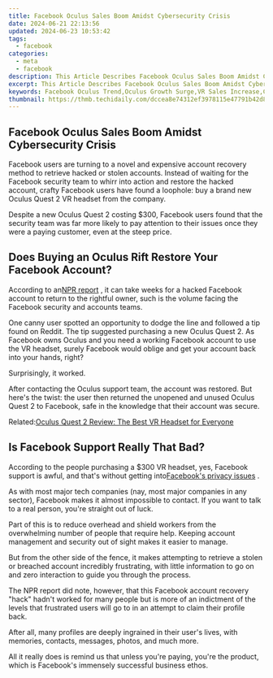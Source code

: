 ```yaml
---
title: Facebook Oculus Sales Boom Amidst Cybersecurity Crisis
date: 2024-06-21 22:13:56
updated: 2024-06-23 10:53:42
tags:
  - facebook
categories:
  - meta
  - facebook
description: This Article Describes Facebook Oculus Sales Boom Amidst Cybersecurity Crisis
excerpt: This Article Describes Facebook Oculus Sales Boom Amidst Cybersecurity Crisis
keywords: Facebook Oculus Trend,Oculus Growth Surge,VR Sales Increase,Cybersecurity Impact,Virtual Reality Boom,Online Device Sale,VR Market Expansion
thumbnail: https://thmb.techidaily.com/dccea8e74312ef3978115e47791b42d8d3af59ddef7b2d9a4c85759dfb53f1ee.jpg
---
```


## Facebook Oculus Sales Boom Amidst Cybersecurity Crisis

 Facebook users are turning to a novel and expensive account recovery method to retrieve hacked or stolen accounts. Instead of waiting for the Facebook security team to whirr into action and restore the hacked account, crafty Facebook users have found a loophole: buy a brand new Oculus Quest 2 VR headset from the company.

 Despite a new Oculus Quest 2 costing $300, Facebook users found that the security team was far more likely to pay attention to their issues once they were a paying customer, even at the steep price.

## Does Buying an Oculus Rift Restore Your Facebook Account?

 According to an[NPR report](https://www.npr.org/2021/08/02/1023801277/your-facebook-account-was-hacked-getting-help-may-take-weeks-or-299?t=1627998422775) , it can take weeks for a hacked Facebook account to return to the rightful owner, such is the volume facing the Facebook security and accounts teams.

 One canny user spotted an opportunity to dodge the line and followed a tip found on Reddit. The tip suggested purchasing a new Oculus Quest 2\. As Facebook owns Oculus and you need a working Facebook account to use the VR headset, surely Facebook would oblige and get your account back into your hands, right?

Surprisingly, it worked.

 After contacting the Oculus support team, the account was restored. But here's the twist: the user then returned the unopened and unused Oculus Quest 2 to Facebook, safe in the knowledge that their account was secure.

 Related:[Oculus Quest 2 Review: The Best VR Headset for Everyone](https://www.makeuseof.com/oculus-quest-2-review/)

## Is Facebook Support Really That Bad?

 According to the people purchasing a $300 VR headset, yes, Facebook support is awful, and that's without getting into[Facebook's privacy issues](https://www.makeuseof.com/should-you-trust-facebook-with-oculus-quest-2-privacy/) .

 As with most major tech companies (nay, most major companies in any sector), Facebook makes it almost impossible to contact. If you want to talk to a real person, you're straight out of luck.

 Part of this is to reduce overhead and shield workers from the overwhelming number of people that require help. Keeping account management and security out of sight makes it easier to manage.

 But from the other side of the fence, it makes attempting to retrieve a stolen or breached account incredibly frustrating, with little information to go on and zero interaction to guide you through the process.

 The NPR report did note, however, that this Facebook account recovery "hack" hadn't worked for many people but is more of an indictment of the levels that frustrated users will go to in an attempt to claim their profile back.

 After all, many profiles are deeply ingrained in their user's lives, with memories, contacts, messages, photos, and much more.

 All it really does is remind us that unless you're paying, you're the product, which is Facebook's immensely successful business ethos.


<ins class="adsbygoogle"
     style="display:block"
     data-ad-format="autorelaxed"
     data-ad-client="ca-pub-7571918770474297"
     data-ad-slot="1223367746"></ins>



<ins class="adsbygoogle"
     style="display:block"
     data-ad-client="ca-pub-7571918770474297"
     data-ad-slot="8358498916"
     data-ad-format="auto"
     data-full-width-responsive="true"></ins>
